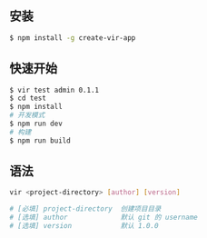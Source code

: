 ## 安装

```sh
$ npm install -g create-vir-app
```

## 快速开始

```sh
$ vir test admin 0.1.1
$ cd test
$ npm install
# 开发模式
$ npm run dev
# 构建
$ npm run build
```

## 语法

```sh
vir <project-directory> [author] [version]

# [必填] project-directory  创建项目目录
# [选填] author             默认 git 的 username
# [选填] version            默认 1.0.0
```